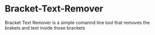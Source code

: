 # Bracket-Text-Remover
Bracket Text Remover is a simple comannd line tool that removes the brakets and text inside those brackets
